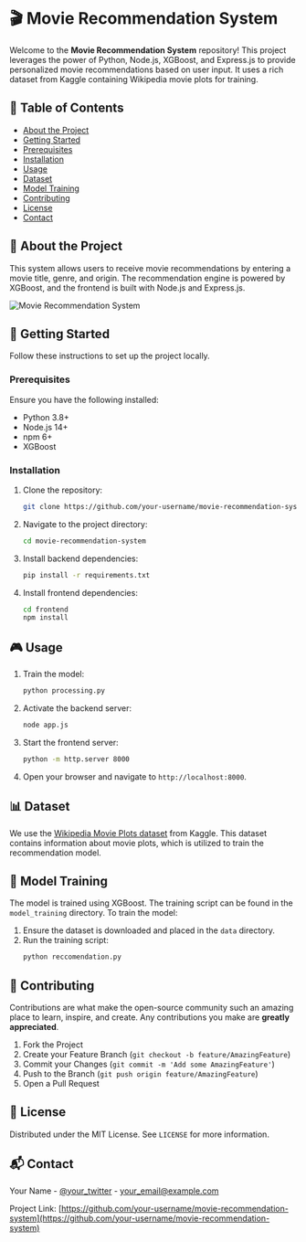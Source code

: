 
# 🎬 Movie Recommendation System

Welcome to the **Movie Recommendation System** repository! This project leverages the power of Python, Node.js, XGBoost, and Express.js to provide personalized movie recommendations based on user input. It uses a rich dataset from Kaggle containing Wikipedia movie plots for training.

## 📝 Table of Contents
- [About the Project](#about-the-project)
- [Getting Started](#getting-started)
- [Prerequisites](#prerequisites)
- [Installation](#installation)
- [Usage](#usage)
- [Dataset](#dataset)
- [Model Training](#model-training)
- [Contributing](#contributing)
- [License](#license)
- [Contact](#contact)

## 📖 About the Project
This system allows users to receive movie recommendations by entering a movie title, genre, and origin. The recommendation engine is powered by XGBoost, and the frontend is built with Node.js and Express.js.

![Movie Recommendation System](https://raw.githubusercontent.com/your-repository/image.png)

## 🚀 Getting Started
Follow these instructions to set up the project locally.

### Prerequisites
Ensure you have the following installed:
- Python 3.8+
- Node.js 14+
- npm 6+
- XGBoost

### Installation
1. Clone the repository:
   ```bash
   git clone https://github.com/your-username/movie-recommendation-system.git
   ```
2. Navigate to the project directory:
   ```bash
   cd movie-recommendation-system
   ```
3. Install backend dependencies:
   ```bash
   pip install -r requirements.txt
   ```
4. Install frontend dependencies:
   ```bash
   cd frontend
   npm install
   ```

## 🎮 Usage
1. Train the model:
   ```bash
   python processing.py
   ```
2. Activate the backend server:
   ```bash
   node app.js
   ```
3. Start the frontend server:
   ```bash
   python -m http.server 8000
   ```
4. Open your browser and navigate to `http://localhost:8000`.

## 📊 Dataset
We use the [Wikipedia Movie Plots dataset](https://www.kaggle.com/datasets/jrobischon/wikipedia-movie-plots) from Kaggle. This dataset contains information about movie plots, which is utilized to train the recommendation model.

## 🧠 Model Training
The model is trained using XGBoost. The training script can be found in the `model_training` directory. To train the model:
1. Ensure the dataset is downloaded and placed in the `data` directory.
2. Run the training script:
   ```bash
   python reccomendation.py
   ```

## 🤝 Contributing
Contributions are what make the open-source community such an amazing place to learn, inspire, and create. Any contributions you make are **greatly appreciated**.

1. Fork the Project
2. Create your Feature Branch (`git checkout -b feature/AmazingFeature`)
3. Commit your Changes (`git commit -m 'Add some AmazingFeature'`)
4. Push to the Branch (`git push origin feature/AmazingFeature`)
5. Open a Pull Request

## 📜 License
Distributed under the MIT License. See `LICENSE` for more information.

## 📬 Contact
Your Name - [@your_twitter](https://twitter.com/your_twitter) - your_email@example.com

Project Link: [https://github.com/your-username/movie-recommendation-system](https://github.com/your-username/movie-recommendation-system)
